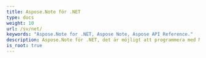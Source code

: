 ```yaml
---
title: Aspose.Note för .NET
type: docs
weight: 10
url: /sv/net/
keywords: "Aspose.Note for .NET, Aspose Note, Aspose API Reference."
description: Aspose.Note för .NET, det är möjligt att programmera med Microsoft OneNote-filer utan Microsoft Office Automation.
is_root: true
---
```

